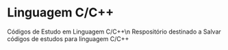 # Linguagem C/C++
Códigos de Estudo em Linguagem C/C++\n
Respositório destinado a Salvar códigos de estudos para linguagem C/C++
